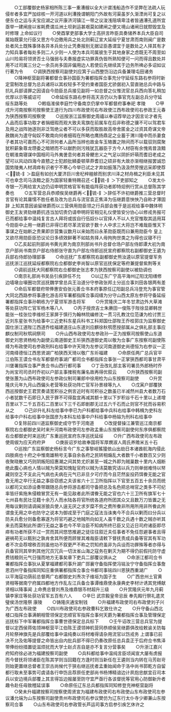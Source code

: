 <!-- { "loadSidebar": true } -->
　　○工部覆御史杨家相所陈三事一重漕艘以全大计谓浅船造作不坚弊在法疏人玩侵牟者多宜严加综核一开河道以利漕挽谓朝阳门外故有河渠虽岁久渐湮尚可复之以便东仓之运与夫宝应湖之议开康济河镇江一带之议浚浅阻填卑洼者皆通漕孔道所宜亟举一建闸座以省耗费谓瓜洲土坝剥运甚艰莫如建闸之便又境山诸闸日就颓毁宜及时修理  上命如议行
　　○癸酉掌吏部事大学士高拱言昨臣具奏储养本兵大臣自司属始既蒙允行臣又思方今边徼用兵之处北则蓟辽宣大延绥宁夏甘肃而南则闽广是数处者风土既殊事体各异本兵处分止凭奏报别无据证臣愚谓宜于是数处之人择其有才力知兵事者每处多则二人少则一人使为本兵司属彼生于其地身家之虑既无不周至如山川险易将领贤否士马强弱与夫奏报虚实功罪真伪皆所熟知便可一问而得且数处并用不过司属三分之一余员尚多固非偏用边人若使后先继续其于边务所禆必多诏如议行著为令
　　○调狭西按察司副使刘应箕于山西整饬沿边兵备兼理屯田诸务
　　○降神枢营副将署都督佥事孙国臣为署都指挥佥事充分守延绥东路右参将时新定营制改总督为总兵诸将以其权轻多不受约束者国臣尤骄倨初入营直驰总兵中路与抗礼兵部请罪之因请自今勋臣总兵接见副将一如总督之仪惟流官总兵西向答礼稍加优厚以示等威诏可
　　○命延绥东路右参将高天吉仍以为事官充左副总兵分守延绥东路等处
　　○敕临淮侯李庭竹守备南京仍掌中军都督府事奉祀  孝陵
　　○甲戌升河南按察司按察使王道行为四川布政使司右布政使江西布政使司右参政王元春为狭西按察司按察使
　　○巡按浙江监察御史周禧以奉诏荐举边才因言论才者先人品而后事功取才者捐细瑕而观大致夫鸾旗在前属车在后非称德之骥不可以驾君车及用之战阵驰逐则非泛驾绝尘者不可以多获而取胜故高帝舍匿金之过资其奇谋文帝赦魏尚为遣守匈奴不敢南向何者细瑕在所略也鹰扬鼎足之业蓄于渭川隆中而杀妻食子者其功可嘉而心不可测何者人品所当辨也故金车玉辂置之隙间而不以载驭则腐聚犹积薪象尊龙瓒委之暗陋而不以献酌则污贱犹瓦器臣于方今人材窃有余愧焉昔汲黯在朝淮南寝谋中国相司马外夷詟息何者其骨鲠忠义之气足以阴折奸萌而耆旧老成之望可以风动四海今直戆之士犯颜批鳞委顿草莽耆旧之硕非有大故亦渐相继报罢诚恐国势陵夷人材凋瘁有识者宁不寒心今举已试之才弃如振落乃汲汲然旁搜远采即使荐＜锍-釒＞盈庭有如创大厦济巨川舍杞梓艎艅而别求川泽之材舟楫之利臣未见其可也幸念司马汲黯之臣为国家轻重特赐召还＜锍-釒＞下吏部知之
　　○发太仆寺银一万两给宣大边仍诏申明赏格官军有能临阵获功者即特炤例行赏从总督陈其学奏也
　　○五军营总兵恭顺俟吴继爵再＜锍-釒＞辞任不许初继爵推三营总督时言官有论其庸懦不胜任者及改为总兵与流官袁正焦泽为伍继爵意怏怏乃自称才薄固辞  上知其意因谕留继爵而以三营俱用勋臣领之行兵部会推于是巡视给事中魏体明御史王友贤劾继爵抗违当加切责仍请申明将官相见礼仪使皆安分协心以修戎务报可已而都给事中温纯复言古人拜将或拔自行伍奴仆以官择人不以人充官惟取其适用耳今勋臣中止用一继爵已非得已若尽革流官欲于数十人中求三大将岂不难哉臣惟天下事谋之在始断之贵果即京营集议数月以来始而曰永革勋臣既而曰兼用勋臣今  皇上又欲尽用勋臣臣恐议论日多绩效鲜著不如姑务择人毋拘拘世类之为得也议寝不行
　　○乙亥起前刑部尚书黄光昇为南京刑部尚书升总督仓场户部左侍郎谭大初为南京户部尚书南京户部右侍郎张守直为户部左侍郎巡抚宣府都察院右副都御史王遴为兵部右侍郎协理部事
　　○命巡抚广东都察院右副都御史熊汝逵以原官提督军务巡抚浙江巡抚延绥都察院右佥都御史李尚智以原官巡抚保定等府兼提督紫荆等关
　　○调前巡抚大同都察院右佥都御史张志孝为狭西按察司副使以被劾调也
　　○南京礼部尚书吴岳引疾辞任不允
　　○以辽东广宁高平海州辽阳沈阳缮修边墙墩台壕圈功赏巡抚魏学曾总兵王治道分守参政张邦土分巡佥事刘田各银两有差
　　○命后军都督府带俸惠安伯张元善佥书本府事原任辽阳副总兵冯登充为事官管大同北西路参将事遵化游击将军署都指挥佥事阎缙为分守山西太原左参将守备延绥署都指挥佥事孙朝栋为宁夏领军游击将军
　　○升赏隆庆二年冬甘肃边外大草滩等处获功阵亡官军杨木等八人
　　○丙子授庶吉士朱赓田一俊陈于陛徐显卿韩世能张一桂张位李维桢王家屏于慎行为翰林院编修沈一贯习孔教沈位范谦为检讨贾三近刘东星张书为给事中三近吏科东星兵科书工科郑国仕邵陛王乔桂郭庄为监察御史国仕浙江道陛江西道乔桂福建道庄山东道刘应麒徐秋鹗愿授部属从之俱礼部主事应麒仪制司秋鹗祠祭司
　　○升山西布政使司左参政孙一正为按察司按察使山东道御史刘思贤杨柏为副使云南道御史王圻狭西道御史周以敬为佥事广东按察司副使陈绛为布政使司右参政刑科右给事中许天琦为左参议河南道御史尚德恒为右参议一正河南绛德恒江西思贤湖广柏狭西天琦以敬广东圻福建
　　○命原任两广总兵官平江伯陈王谟佥书左军都督府事湖广都司佥书都指挥佥事张一正掌狭西都司事甘肃平川堡署指挥佥事严畏佥书山西行都司事
　　○丁丑改礼部主客司署员外郎杨时乔为尚宝司司丞时乔初以户部主事搉税有廉名故再得优叙云
　　○升狭西按察司副使张蕙为山西布政使司左参政仪制司署郎中徐用检为山东按察司副使
　　○升赏隆庆元年九月山西偏头老营等处获功阵亡官军孙景禄等九人
　　○戊寅户部覆狭西巡按御史王君赏奏请宽积谷之例言近时有司积谷之数虽已半减然州县大者数万石小者犹数千石即日入民于罪不可得盈宜再减其额十里以下岁积谷千石十里以上递增百里以下二千五百石二百里以下三千石即剧郡无过五六千石而止则官不扰而谷易积从之
　　○己卯升礼科左给事中李已为户科都给事中兵科右给事中韩楫为吏科左给事中户科右给事中张国彦为本科左给事中户科给事中杨镕为刑科右给事中
　　○复除前四川道监察御史成守节于河南道
　　○改提督操江兼管巡江南京都察院右佥都御史吴时来升河南布政使司左参政孟重山东按察司副使何东序俱都察院右佥都御史时来巡抚广东重巡抚宣府东序巡抚延绥
　　○升广西布政使司左布政使周俶为应天府府尹
　　○庚辰诏岁给故奉国将军厚燘淑人周氏养赡米五十石
　　○巡按广东监察御史杨标言今广东之事黎岐猺獞依山出劫日本诸酋航海内侵此四肢病也十府之中惟南雄稍号无事自余各府之民转相煽乱大者数千小者数百又少则夜聚晓散又巧则阴叛阳招惠潮之间其势尤炽甚至一城之外即为贼巢数十里内人烟断绝此腹心病也人情以贼为荣莫知愧耻官府以贼为讳莫敢究诘以兵力则单弱难恃以帑藏则空乏不支此元气病也夫病在元气已非旦夕可疗而今且茫然妄投药饵餋无能之官食无用之卒行无益之事臣窃惑之夫该省六十三卫所指挥以下官至五百五十余员而统以都司又如添设奏带跟随总兵参将游击都司守备把总及名色把总哨官之类多不可纪率皆纡紫拖朱侵粮冒赏无有一能见敌者此所谓餋无能之官也六十三卫所有旗军七十七州县有民壮见籍十余万人而水陆各将官所统各道府所团其众又且数万刀皆置之无用每议剿则请调闽浙狼兵使人逞无厌之求岁糜不赀之费所餋非所用所用非所餋此所谓食无用之卒也防守之说本为御戎至于门庭之寇法当诛夷今不合兵以剿而曰分兵以防夫兵愈分则备愈寡遂为将官巧避之地贼所向如无人虽千数之兵遇十数之贼亦听其来去而莫制此所谓行无益之事也今不早治臣不知病所终已臣又见近日司府诸臣即尽瘁有功者所获不过一赏而其间悠悠推避之徒往往叙迁夫任事者不免任怨避事者且得避祸苟无以甄别之孰肯舍其所便而顾冒其难哉臣请敕下督抚责成兵备等官其有军功者不次会荐增秩否则虽他功不叙更严不称之罚知府虽非为兵设而功罪殊等者亦得与兵备官同其举刺其他冗员冗兵一切汰省山海之寇务在剿灭为期不得仍前假托防守虚费钱粮则元气日强而地方无事矣章下吏兵二部覆议俱从之
　　○命浙江都司佥书署都指挥佥事狄从夏掌福建都司事升湖广郧襄守备指挥使冯铭汝宁守备指挥佥事詹恩泗州守备指挥同知庄重俱署都指挥佥事佥书都司事铭四川恩狭西重湖广
　　○以平海寇功荫前总督两广右都御史刘焘次子维垣为国子生
　　○广西忠州土官黄贤相等据南宁府属四都地方作乱左江兵备佥事谭维鼎使永康典史李材计诱其党缚献贤相以降事闻  上命赉总督刘焘及维鼎银币材超升三级
　　○升赏隆庆元年九月蓟镇李家庄等处获功官军五百有六人
　　○辛巳  武宗毅皇帝忌辰  奉先殿行祭礼遣灵璧侯汤世隆祭  康陵
　　○铸隆庆通宝制钱
　　○升福建布政使司右布政使刘子兴为广西左布政使
　　○四川布政使司右参政曹科乞致仕许之
　　○升守备山西北楼口指挥佥事满朝相管领保定忠顺官军指挥佥事何天爵为署都指挥佥事及管理保定巡抚标下中军署都指挥佥事曹世德保定总兵标下
　　○壬午诏改三营总兵官为提督以定西侯蒋佑领神枢营平江伯陈王谟领神机营同恭顺侯吴继爵俱改给敕谕关防每月轮祭神旗先是兵部覆给事中温纯奏以将材难得请杂用流官以饬戎务  上谓事已前决不允及佑等提督之命皆出自内批兵部不得已仍奏改原任总兵袁正于后府佥书焦泽带俸纷纷措置徒滋烦扰而大学士赵贞吉自是亦不复言分营事矣
　　○升浙江嘉兴府知府徐必进为福建按察司副使
　　○兵科都给事中温纯言臣顷闻宣大屡有虏报而今督抚将领诸臣在陈其学则当回籍在方逢时则当新任在王遴则当内转在马芳赵岢则始更置继总督者王崇古尚候代于狭右继巡抚者孟重始闻命于洛中尚书郭乾方自留都行取未至事势可虞请各行申饬且荐原任吏部尚书杨博精谙边计夙抱忠猷宜召司本兵以安边境兵部覆上其言得旨边报屡至防守宜严亟行各该督抚等官用心防御新升者趣令赴任毋致稽延误事
　　○命原任辽东总兵都指挥同知修登充神枢营副将
　　○癸未升福建按察司按察使周贤宣为福建布政使司右布政使山东布政使司左参议潘允端为山东按察司副使贵州布政使司右参议樊仿为辽东行太仆寺少卿兼山东按察司佥事
　　○山东布政使司右参政管长芦运司事方启参引疾乞休许之
